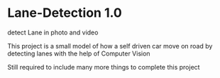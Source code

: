 # Lane-Detection 1.0
detect Lane in photo and video


This project is a small model of how a self driven car move on road by detecting lanes with the help of Computer Vision

Still required to include many more things to complete this project
